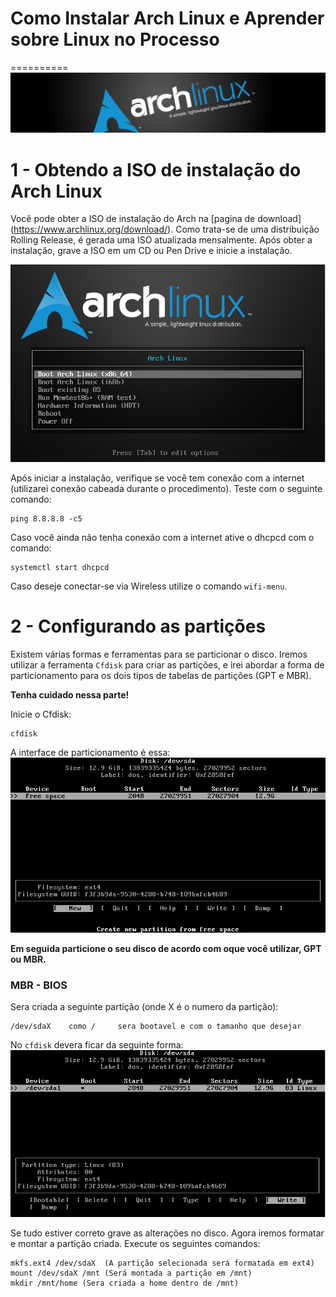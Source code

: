 # Como Instalar Arch Linux e Aprender sobre Linux no Processo
==========
![ArchLinux2](https://github.com/ALTGNULinux/installarch/blob/master/src/ArchLinux2.png)

1 - Obtendo a ISO de instalação do Arch Linux
==========
Você pode obter a ISO de instalação do Arch na [pagina de download] (https://www.archlinux.org/download/). Como trata-se de uma distribuição Rolling Release, é gerada uma ISO atualizada mensalmente. Após obter a instalação, grave a ISO em um CD ou Pen Drive e inicie a instalação.

![ArchLinux2](https://github.com/ALTGNULinux/installarch/blob/master/src/1.1.png)

Após iniciar a instalação, verifique se você tem conexão com a internet (utilizarei conexão cabeada durante o procedimento). Teste com o seguinte comando:
>
	ping 8.8.8.8 -c5

Caso você ainda não tenha conexão com a internet ative o dhcpcd com o comando:
>
	systemctl start dhcpcd

Caso deseje conectar-se via Wireless utilize o comando `wifi-menu`.
 
2 - Configurando as partições
==========
Existem várias formas e ferramentas para se particionar o disco. Iremos utilizar a ferramenta `Cfdisk` para criar as partições, e irei abordar a forma de particionamento para os dois tipos de tabelas de partições (GPT e MBR).

**Tenha cuidado nessa parte!**

Inicie o Cfdisk:
>
	cfdisk
A interface de particionamento é essa:
![ArchLinux2](https://github.com/ALTGNULinux/installarch/blob/master/src/2.2.png)


**Em seguida particione o seu disco de acordo com oque você utilizar, GPT ou MBR.**

### MBR - BIOS
Sera criada a seguinte partição (onde X é o numero da partição):
>
	/dev/sdaX	 como /		sera bootavel e com o tamanho que desejar

No `cfdisk` devera ficar da seguinte forma:
![ArchLinux2](https://github.com/ALTGNULinux/installarch/blob/master/src/2.3.png)

Se tudo estiver correto grave as alterações no disco.
Agora iremos formatar e montar a partição criada.
Execute os seguintes comandos:
>
	mkfs.ext4 /dev/sdaX  (A partição selecionada será formatada em ext4)
	mount /dev/sdaX /mnt (Será montada a partição em /mnt)
	mkdir /mnt/home (Sera criada a home dentro de /mnt)
